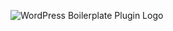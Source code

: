 
![WordPress Boilerplate Plugin Logo](https://wppb.me/wp-content/themes/petite-blanc/dist/images/wppb-logo@2x.png)
